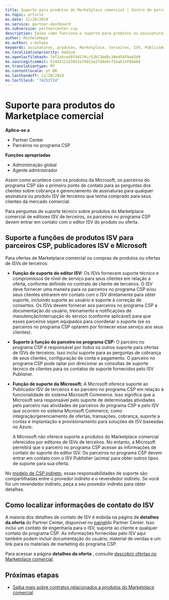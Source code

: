 ```yaml
---
title: Suporte para produtos do Marketplace comercial | Centro de parceiros
ms.topic: article
ms.date: 11/20/2019
ms.service: partner-dashboard
ms.subservice: partnercenter-csp
description: Saiba como funciona o suporte para produtos ou assinaturas de ISVs de terceiros adquiridos do Marketplace comercial por parceiros no programa CSP.
author: MicheleHope
ms.author: v-mihope
keywords: assinaturas, produtos, Marketplace, terceiros, ISV, Publicador, suporte, CSP
ms.localizationpriority: medium
ms.openlocfilehash: 74f1abced9f4d576cc53b73bd8c30e454f9ad2d9
ms.sourcegitcommit: 524d3121e5053a74911e2fd4e9cf5aab14f6b48d
ms.translationtype: MT
ms.contentlocale: pt-BR
ms.lasthandoff: 11/20/2019
ms.locfileid: "74253724"
---
```

# <a name="support-for-commercial-marketplace-products"></a>Suporte para produtos do Marketplace comercial

**Aplica-se a**

- Partner Center
- Parceiros no programa CSP

**Funções apropriadas**

- Administração global
- Agente administrador

Assim como acontece com os produtos da Microsoft, os parceiros do programa CSP são o primeiro ponto de contato para as perguntas dos clientes sobre cobrança e gerenciamento de assinaturas para qualquer assinatura ou produto ISV de terceiros que tenha comprado para seus clientes da mercado comercial.

Para perguntas de suporte técnico sobre produtos do Marketplace comercial de editores ISV de terceiros, os parceiros no programa CSP devem entrar em contato com o editor ISV do produto ou oferta.

## <a name="support-roles-of-isv-products-for-csp-partners-isv-publishers-and-microsoft"></a>Suporte a funções de produtos ISV para parceiros CSP, publicadores ISV e Microsoft

Para ofertas de Marketplace comercial ou compras de produtos ou ofertas de ISVs de terceiros:

- **Função de suporte do editor ISV:** Os ISVs fornecem suporte técnico e compromissos de nível de serviço para seus clientes em relação à oferta, conforme definido no contrato de cliente de terceiros. O ISV deve fornecer uma maneira para os parceiros no programa CSP e/ou seus clientes entrarem em contato com o ISV diretamente para obter suporte, incluindo suporte ao usuário e suporte à correção de consertos. Os ISVs devem fornecer aos parceiros no programa CSP a documentação do usuário, treinamento e notificações de manutenção/interrupção do serviço (conforme aplicável) para que esses parceiros sejam equipados para coordenar o suporte (se os parceiros no programa CSP optarem por fornecer esse serviço aos seus clientes).

- **Suporte à função do parceiro no programa CSP:** O parceiro no programa CSP é responsável por todos os outros suporte para ofertas de ISVs de terceiros. Isso inclui suporte para as perguntas de cobrança de seus clientes, configuração de conta e pagamento. O parceiro no programa CSP pode optar por direcionar as consultas de suporte técnico de clientes para os contatos de suporte fornecidos pelo ISV Publisher.

- **Função de suporte da Microsoft:** A Microsoft oferece suporte ao Publicador ISV de terceiros e ao parceiro no programa CSP em relação à funcionalidade do sistema Microsoft Commerce. Isso significa que a Microsoft será responsável pelo suporte de determinadas atividades pelo parceiro nas atividades de parceiros do programa CSP e pelo ISV que ocorrem no sistema Microsoft Commerce, como integração/gerenciamento de ofertas, transações, cobrança, suporte a contas e implantação e provisionamento para soluções de ISV baseadas no Azure.

    A Microsoft não oferece suporte a produtos do Marketplace comercial oferecidos por editores de ISVs de terceiros. No entanto, a Microsoft permitirá que o parceiro no programa CSP acesse as informações de contato do suporte do editor ISV. Os parceiros no programa CSP devem entrar em contato com o ISV Publisher (acima) para obter outros tipos de suporte para sua oferta.

No [modelo de CSP indireto](csp-overview.md#indirect-model), essas responsabilidades de suporte são compartilhadas entre o provedor indireto e o revendedor indireto. Se você for um revendedor indireto, peça a seu provedor indireto para obter detalhes.

## <a name="how-to-find-isv-contact-information"></a>Como localizar informações de contato do ISV

A maioria dos detalhes de contato de ISV é exibida na página de **detalhes da oferta** do Partner Center, disponível no [painel](https://partner.microsoft.com/dashboard)do Partner Center. Isso inclui um contato de engenharia para o ISV, suporte ao cliente e qualquer contato do programa CSP. As informações fornecidas pelo ISV aqui também podem incluir documentação do usuário, material de vendas e um link para os materiais de marketing do programa CSP.

Para acessar a página **detalhes da oferta** , consulte [descobrir ofertas no Marketplace comercial](csp-commercial-marketplace-discover.md#view-marketplace-offers-in-partner-center).

## <a name="next-steps"></a>Próximas etapas

- [Saiba mais sobre contratos relacionados a produtos do Marketplace comercial](csp-commercial-marketplace-contracting.md)
